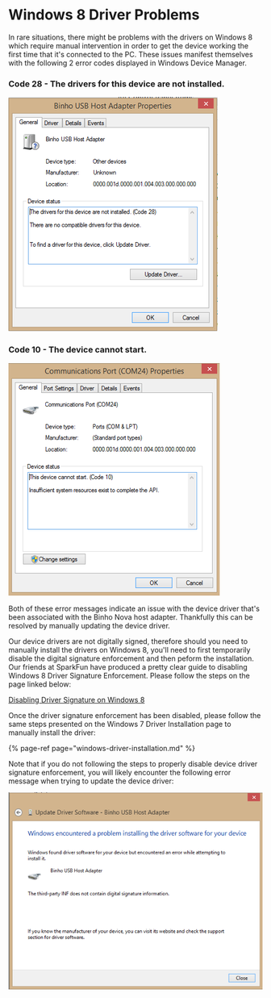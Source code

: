 # Windows 8 Driver Problems

In rare situations, there might be problems with the drivers on Windows 8 which require manual intervention in order to get the device working the first time that it's connected to the PC. These issues manifest themselves with the following 2 error codes displayed in Windows Device Manager.

### Code 28 - The drivers for this device are not installed.

![](../.gitbook/assets/image007.png)

### Code 10 - The device cannot start.

![](../.gitbook/assets/code10.png)

Both of these error messages indicate an issue with the device driver that's been associated with the Binho Nova host adapter. Thankfully this can be resolved by manually updating the device driver.

Our device drivers are not digitally signed, therefore should you need to manually install the drivers on Windows 8, you'll need to first temporarily disable the digital signature enforcement and then peform the installation. Our friends at SparkFun have produced a pretty clear guide to disabling Windows 8 Driver Signature Enforcement. Please follow the steps on the page linked below:

[ Disabling Driver Signature on Windows 8](https://learn.sparkfun.com/tutorials/disabling-driver-signature-on-windows-8/disabling-signed-driver-enforcement-on-windows-8)

Once the driver signature enforcement has been disabled, please follow the same steps presented on the Windows 7 Driver Installation page to manually install the driver:

{% page-ref page="windows-driver-installation.md" %}

Note that if you do not following the steps to properly disable device driver signature enforcement, you will likely encounter the following error message when trying to update the device driver:

![](../.gitbook/assets/image001.png)



